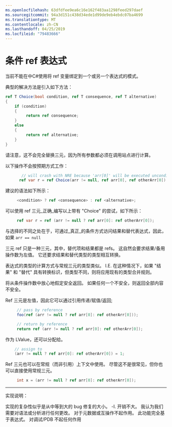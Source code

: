 ```yaml
---
ms.openlocfilehash: 63dfdfee9ea6c16e162f483aa1298feed297daef
ms.sourcegitcommit: 94a3d151c438d34ede1d99de9eb4ebdc07ba4699
ms.translationtype: MT
ms.contentlocale: zh-CN
ms.lasthandoff: 04/25/2019
ms.locfileid: "79483666"
---
```

# <a name="conditional-ref-expressions"></a>条件 ref 表达式

当前不能在中C#使用将 ref 变量绑定到一个或另一个表达式的模式。

典型的解决方法是引入如下方法：

```csharp
ref T Choice(bool condition, ref T consequence, ref T alternative)
{
    if (condition)
    {
         return ref consequence;
    }
    else
    {
         return ref alternative;
    }
}
```

请注意，这不会完全替换三元，因为所有参数都必须在调用站点进行计算。

以下操作不会按预期方式工作：

```csharp
       // will crash with NRE because 'arr[0]' will be executed unconditionally
      ref var r = ref Choice(arr != null, ref arr[0], ref otherArr[0]);
```

建议的语法如下所示：

```csharp
     <condition> ? ref <consequence> : ref <alternative>;
```

可以使用 ref 三元_正确_编写以上带有 "Choice" 的尝试，如下所示：

```csharp
     ref var r = ref (arr != null ? ref arr[0]: ref otherArr[0]);
```

与选择的不同之处在于，可通过_真正_的条件方式访问结果和替代表达式，因此，如果 ```arr == null```

三元 ref 只是一种三元，其中，替代项和结果都是 refs。 这自然会要求结果/备用操作数为左值。 它还要求结果和替代类型的类型相互转换。

表达式的类型的计算方式与常规三元的类型类似。 I.E. 在这种情况下，如果 "结果" 和 "替代" 具有转换标识，但类型不同，则将应用现有的类型合并规则。

将从条件操作数中放心地假定安全返回。 如果任何一个不安全，则返回全部内容不安全。

Ref 三元是左值，因此它可以通过引用传递/赋值/返回;

```csharp
     // pass by reference
     foo(ref (arr != null ? ref arr[0]: ref otherArr[0]));

     // return by reference
     return ref (arr != null ? ref arr[0]: ref otherArr[0]);
```

作为 LValue，还可以分配给。 

```csharp
    // assign to
    (arr != null ? ref arr[0]: ref otherArr[0]) = 1;
```

Ref 三元也可以在常规（而非引用）上下文中使用。 尽管这不是很常见，但你也可以直接使用常规三元。

```csharp
     int x = (arr != null ? ref arr[0]: ref otherArr[0]);
```


___

实现说明： 

实现的复杂性似乎是从中等到大的 bug 修复的大小。 -I. 开销不大。
我认为我们需要对语法或分析进行任何更改。
对于元数据或互操作不起作用。 此功能完全基于表达式。
对调试/PDB 不起任何作用
